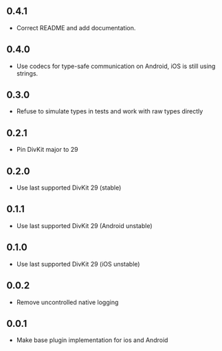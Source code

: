 ## 0.4.1
* Correct README and add documentation.

## 0.4.0
* Use codecs for type-safe communication on Android, iOS is still using strings.

## 0.3.0
* Refuse to simulate types in tests and work with raw types directly

## 0.2.1
* Pin DivKit major to 29

## 0.2.0
* Use last supported DivKit 29 (stable)

## 0.1.1
* Use last supported DivKit 29 (Android unstable)

## 0.1.0
* Use last supported DivKit 29 (iOS unstable)

## 0.0.2
* Remove uncontrolled native logging 

## 0.0.1
* Make base plugin implementation for ios and Android